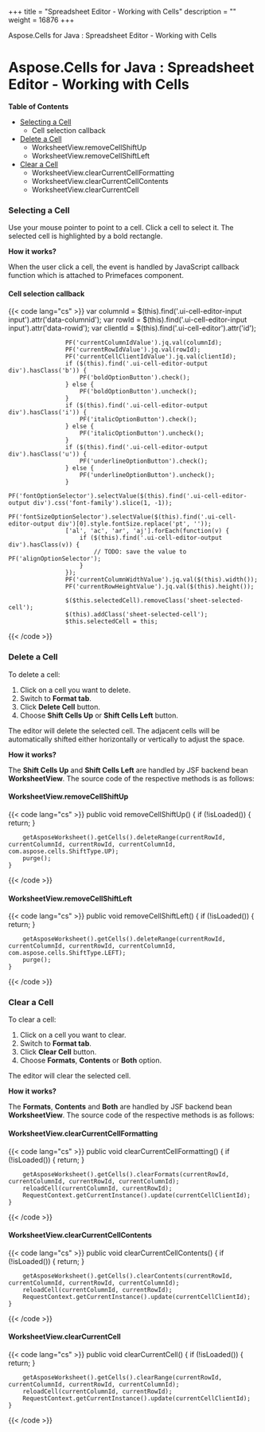 +++
title = "Spreadsheet Editor - Working with Cells" 
description = "" 
weight = 16876 
+++

Aspose.Cells for Java : Spreadsheet Editor - Working with Cells  

# Aspose.Cells for Java : Spreadsheet Editor - Working with Cells


**Table of Contents**


*   [Selecting a Cell](#SpreadsheetEditor-WorkingwithCells-SelectingaCell)
    *   Cell selection callback
*   [Delete a Cell](#SpreadsheetEditor-WorkingwithCells-DeleteaCell)
    *   WorksheetView.removeCellShiftUp
    *   WorksheetView.removeCellShiftLeft
*   [Clear a Cell](#SpreadsheetEditor-WorkingwithCells-ClearaCell)
    *   WorksheetView.clearCurrentCellFormatting
    *   WorksheetView.clearCurrentCellContents
    *   WorksheetView.clearCurrentCell


### Selecting a Cell

Use your mouse pointer to point to a cell. Click a cell to select it. The selected cell is highlighted by a bold rectangle.

**How it works?**

When the user click a cell, the event is handled by JavaScript callback function which is attached to Primefaces component.

#### Cell selection callback

{{< code lang="cs" >}}
                    var columnId = $(this).find('.ui-cell-editor-input input').attr('data-columnid');
                    var rowId = $(this).find('.ui-cell-editor-input input').attr('data-rowid');
                    var clientId = $(this).find('.ui-cell-editor').attr('id');

                    PF('currentColumnIdValue').jq.val(columnId);
                    PF('currentRowIdValue').jq.val(rowId);
                    PF('currentCellClientIdValue').jq.val(clientId);
                    if ($(this).find('.ui-cell-editor-output div').hasClass('b')) {
                        PF('boldOptionButton').check();
                    } else {
                        PF('boldOptionButton').uncheck();
                    }
                    if ($(this).find('.ui-cell-editor-output div').hasClass('i')) {
                        PF('italicOptionButton').check();
                    } else {
                        PF('italicOptionButton').uncheck();
                    }
                    if ($(this).find('.ui-cell-editor-output div').hasClass('u')) {
                        PF('underlineOptionButton').check();
                    } else {
                        PF('underlineOptionButton').uncheck();
                    }
                    PF('fontOptionSelector').selectValue($(this).find('.ui-cell-editor-output div').css('font-family').slice(1, -1));
                    PF('fontSizeOptionSelector').selectValue($(this).find('.ui-cell-editor-output div')[0].style.fontSize.replace('pt', ''));
                    ['al', 'ac', 'ar', 'aj'].forEach(function(v) {
                        if ($(this).find('.ui-cell-editor-output div').hasClass(v)) {
                            // TODO: save the value to PF('alignOptionSelector');
                        }
                    });
                    PF('currentColumnWidthValue').jq.val($(this).width());
                    PF('currentRowHeightValue').jq.val($(this).height());

                    $($this.selectedCell).removeClass('sheet-selected-cell');
                    $(this).addClass('sheet-selected-cell');
                    $this.selectedCell = this;
{{< /code >}}

### Delete a Cell

To delete a cell:

1.  Click on a cell you want to delete.
2.  Switch to **Format tab**.
3.  Click **Delete Cell** button.
4.  Choose **Shift Cells Up** or **Shift Cells Left** button.

The editor will delete the selected cell. The adjacent cells will be automatically shifted either horizontally or vertically to adjust the space.

**How it works?**

The **Shift Cells Up** and **Shift Cells Left** are handled by JSF backend bean **WorksheetView**. The source code of the respective methods is as follows:

#### WorksheetView.removeCellShiftUp

{{< code lang="cs" >}}
    public void removeCellShiftUp() {
        if (!isLoaded()) {
            return;
        }

        getAsposeWorksheet().getCells().deleteRange(currentRowId, currentColumnId, currentRowId, currentColumnId, com.aspose.cells.ShiftType.UP);
        purge();
    }
{{< /code >}}

  

#### WorksheetView.removeCellShiftLeft

{{< code lang="cs" >}}
    public void removeCellShiftLeft() {
        if (!isLoaded()) {
            return;
        }

        getAsposeWorksheet().getCells().deleteRange(currentRowId, currentColumnId, currentRowId, currentColumnId, com.aspose.cells.ShiftType.LEFT);
        purge();
    }
{{< /code >}}

### Clear a Cell

To clear a cell:

1.  Click on a cell you want to clear.
2.  Switch to **Format tab**.
3.  Click **Clear Cell** button.
4.  Choose **Formats**, **Contents** or **Both** option.

The editor will clear the selected cell.

**How it works?**

The **Formats**, **Contents** and **Both** are handled by JSF backend bean **WorksheetView**. The source code of the respective methods is as follows:

#### WorksheetView.clearCurrentCellFormatting

{{< code lang="cs" >}}
    public void clearCurrentCellFormatting() {
        if (!isLoaded()) {
            return;
        }

        getAsposeWorksheet().getCells().clearFormats(currentRowId, currentColumnId, currentRowId, currentColumnId);
        reloadCell(currentColumnId, currentRowId);
        RequestContext.getCurrentInstance().update(currentCellClientId);
    }
{{< /code >}}

  

#### WorksheetView.clearCurrentCellContents

{{< code lang="cs" >}}
    public void clearCurrentCellContents() {
        if (!isLoaded()) {
            return;
        }

        getAsposeWorksheet().getCells().clearContents(currentRowId, currentColumnId, currentRowId, currentColumnId);
        reloadCell(currentColumnId, currentRowId);
        RequestContext.getCurrentInstance().update(currentCellClientId);
    }
{{< /code >}}

  

#### WorksheetView.clearCurrentCell

{{< code lang="cs" >}}
    public void clearCurrentCell() {
        if (!isLoaded()) {
            return;
        }

        getAsposeWorksheet().getCells().clearRange(currentRowId, currentColumnId, currentRowId, currentColumnId);
        reloadCell(currentColumnId, currentRowId);
        RequestContext.getCurrentInstance().update(currentCellClientId);
    }
{{< /code >}}

